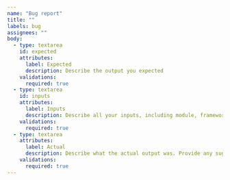 ```yaml
---
name: "Bug report"
title: ""
labels: bug
assignees: ""
body:
  - type: textarea
    id: expected
    attributes:
      label: Expected
      description: Describe the output you expected
    validations:
      required: true
  - type: textarea
    id: inputs
    attributes:
      label: Inputs
      description: Describe all your inputs, including module, framework, linting, and testing setup.
    validations:
      required: true
  - type: textarea
    attributes:
      label: Actual
      description: Describe what the actual output was. Provide any suggestions on how it could be better.
    validations:
      required: true
---
```

